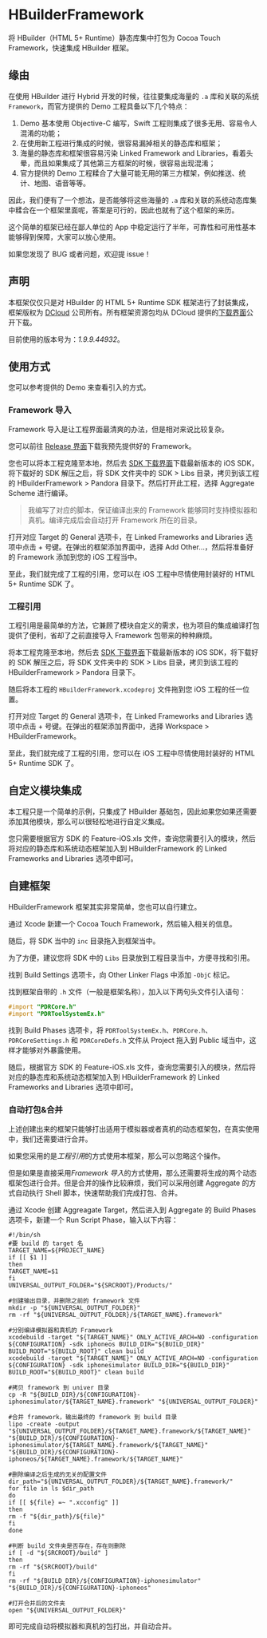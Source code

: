 # HBuilderFramework

将 HBuilder（HTML 5+ Runtime）静态库集中打包为 Cocoa Touch Framework，快速集成 HBuilder 框架。

## 缘由

在使用 HBuilder 进行 Hybrid 开发的时候，往往要集成海量的 `.a` 库和关联的系统 `Framework`，而官方提供的 Demo 工程具备以下几个特点：

1. Demo 基本使用 Objective-C 编写，Swift 工程则集成了很多无用、容易令人混淆的功能；
2. 在使用新工程进行集成的时候，很容易漏掉相关的静态库和框架；
3. 海量的静态库和框架很容易污染 Linked Framework and Libraries，看着头晕，而且如果集成了其他第三方框架的时候，很容易出现混淆；
4. 官方提供的 Demo 工程糅合了大量可能无用的第三方框架，例如推送、统计、地图、语音等等。

因此，我们便有了一个想法，是否能够将这些海量的 `.a` 库和关联的系统动态库集中糅合在一个框架里面呢，答案是可行的，因此也就有了这个框架的来历。

这个简单的框架已经在鄙人单位的 App 中稳定运行了半年，可靠性和可用性基本能够得到保障，大家可以放心使用。

如果您发现了 BUG 或者问题，欢迎提 issue！

## 声明

本框架仅仅只是对 HBuilder 的 HTML 5+ Runtime SDK 框架进行了封装集成，框架版权为 [DCloud](http://www.dcloud.io/) 公司所有。所有框架资源包均从 DCloud 提供的[下载界面](http://ask.dcloud.net.cn/article/103)公开下载。

目前使用的版本号为：*1.9.9.44932*。

## 使用方式

您可以参考提供的 Demo 来查看引入的方式。

### Framework 导入

Framework 导入是让工程界面最清爽的办法，但是相对来说比较复杂。

您可以前往 [Release 界面](https://github.com/Moonisky/HBuilderFramework/releases)下载我预先提供好的 Framework。

您也可以将本工程克隆至本地，然后去 [SDK 下载界面](http://ask.dcloud.net.cn/article/103)下载最新版本的 iOS SDK，将下载好的 SDK 解压之后，将 SDK 文件夹中的 SDK > Libs 目录，拷贝到该工程的 HBuilderFramework > Pandora 目录下。然后打开此工程，选择 Aggregate Scheme 进行编译。

> 我编写了对应的脚本，保证编译出来的 Framework 能够同时支持模拟器和真机。编译完成后会自动打开 Framework 所在的目录。

打开对应 Target 的 General 选项卡，在 Linked Frameworks and Libraries 选项中点击 + 号键。在弹出的框架添加界面中，选择 Add Other…，然后将准备好的 Framework 添加到您的 iOS 工程当中。

至此，我们就完成了工程的引用，您可以在 iOS 工程中尽情使用封装好的 HTML 5+ Runtime SDK 了。

### 工程引用

工程引用是最简单的方法，它兼顾了模块自定义的需求，也为项目的集成编译打包提供了便利，省却了之前直接导入 Framework 包带来的种种麻烦。

将本工程克隆至本地，然后去 [SDK 下载界面](http://ask.dcloud.net.cn/article/103)下载最新版本的 iOS SDK，将下载好的 SDK 解压之后，将 SDK 文件夹中的 SDK > Libs 目录，拷贝到该工程的 HBuilderFramework > Pandora 目录下。

随后将本工程的 `HBuilderFramework.xcodeproj` 文件拖到您 iOS 工程的任一位置。

打开对应 Target 的 General 选项卡，在 Linked Frameworks and Libraries 选项中点击 + 号键。在弹出的框架添加界面中，选择 Workspace > HBuilderFramework。

至此，我们就完成了工程的引用，您可以在 iOS 工程中尽情使用封装好的 HTML 5+ Runtime SDK 了。

## 自定义模块集成

本工程只是一个简单的示例，只集成了 HBuilder 基础包，因此如果您如果还需要添加其他模块，那么可以很轻松地进行自定义集成。

您只需要根据官方 SDK 的 Feature-iOS.xls 文件，查询您需要引入的模块，然后将对应的静态库和系统动态框架加入到 HBuilderFramework 的 Linked Frameworks and Libraries 选项中即可。

## 自建框架

HBuilderFramework 框架其实非常简单，您也可以自行建立。

通过 Xcode 新建一个 Cocoa Touch Framework，然后输入相关的信息。

随后，将 SDK 当中的 `inc` 目录拖入到框架当中。

为了方便，建议您将 SDK 中的 `Libs` 目录放到工程目录当中，方便寻找和引用。

找到 Build Settings 选项卡，向 Other Linker Flags 中添加 `-ObjC` 标记。

找到框架自带的 `.h` 文件（一般是框架名称），加入以下两句头文件引入语句：

```objective-c
#import "PDRCore.h"
#import "PDRToolSystemEx.h"
```

找到 Build Phases 选项卡，将 `PDRToolSystemEx.h`、`PDRCore.h`、`PDRCoreSettings.h` 和 `PDRCoreDefs.h` 文件从 Project 拖入到 Public 域当中，这样才能够对外暴露使用。

随后，根据官方 SDK 的 Feature-iOS.xls 文件，查询您需要引入的模块，然后将对应的静态库和系统动态框架加入到 HBuilderFramework 的 Linked Frameworks and Libraries 选项中即可。

### 自动打包&合并

上述创建出来的框架只能够打出适用于模拟器或者真机的动态框架包，在真实使用中，我们还需要进行合并。

如果您采用的是*工程引用*的方式使用本框架，那么可以忽略这个操作。

但是如果是直接采用*Framework 导入*的方式使用，那么还需要将生成的两个动态框架包进行合并。但是合并的操作比较麻烦，我们可以采用创建 Aggregate 的方式自动执行 Shell 脚本，快速帮助我们完成打包、合并。

通过 Xcode 创建 Aggreagate Target，然后进入到 Aggregate 的 Build Phases 选项卡，新建一个 Run Script Phase，输入以下内容：

```shell
#!/bin/sh
#要 build 的 target 名
TARGET_NAME=${PROJECT_NAME}
if [[ $1 ]]
then
TARGET_NAME=$1
fi
UNIVERSAL_OUTPUT_FOLDER="${SRCROOT}/Products/"

#创建输出目录，并删除之前的 framework 文件
mkdir -p "${UNIVERSAL_OUTPUT_FOLDER}"
rm -rf "${UNIVERSAL_OUTPUT_FOLDER}/${TARGET_NAME}.framework"

#分别编译模拟器和真机的 Framework
xcodebuild -target "${TARGET_NAME}" ONLY_ACTIVE_ARCH=NO -configuration ${CONFIGURATION} -sdk iphoneos BUILD_DIR="${BUILD_DIR}" BUILD_ROOT="${BUILD_ROOT}" clean build
xcodebuild -target "${TARGET_NAME}" ONLY_ACTIVE_ARCH=NO -configuration ${CONFIGURATION} -sdk iphonesimulator BUILD_DIR="${BUILD_DIR}" BUILD_ROOT="${BUILD_ROOT}" clean build

#拷贝 framework 到 univer 目录
cp -R "${BUILD_DIR}/${CONFIGURATION}-iphonesimulator/${TARGET_NAME}.framework" "${UNIVERSAL_OUTPUT_FOLDER}"

#合并 framework，输出最终的 framework 到 build 目录
lipo -create -output "${UNIVERSAL_OUTPUT_FOLDER}/${TARGET_NAME}.framework/${TARGET_NAME}" "${BUILD_DIR}/${CONFIGURATION}-iphonesimulator/${TARGET_NAME}.framework/${TARGET_NAME}" "${BUILD_DIR}/${CONFIGURATION}-iphoneos/${TARGET_NAME}.framework/${TARGET_NAME}"

#删除编译之后生成的无关的配置文件
dir_path="${UNIVERSAL_OUTPUT_FOLDER}/${TARGET_NAME}.framework/"
for file in ls $dir_path
do
if [[ ${file} =~ ".xcconfig" ]]
then
rm -f "${dir_path}/${file}"
fi
done

#判断 build 文件夹是否存在，存在则删除
if [ -d "${SRCROOT}/build" ]
then
rm -rf "${SRCROOT}/build"
fi
rm -rf "${BUILD_DIR}/${CONFIGURATION}-iphonesimulator" "${BUILD_DIR}/${CONFIGURATION}-iphoneos"

#打开合并后的文件夹
open "${UNIVERSAL_OUTPUT_FOLDER}"
```

即可完成自动将模拟器和真机的包打出，并自动合并。